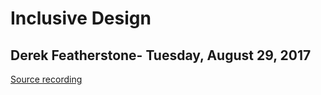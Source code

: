 # Inclusive Design
## Derek Featherstone- Tuesday, August 29, 2017
[Source recording](https://www.youtube.com/watch?v=0jYqddfcNeA)

